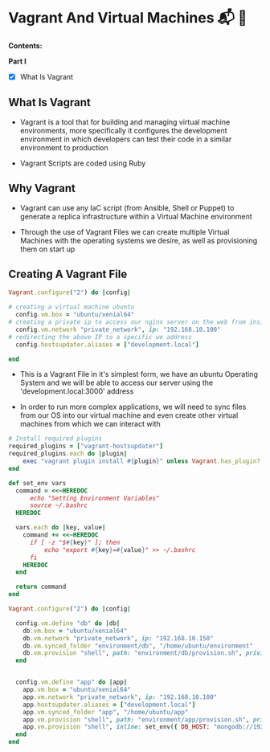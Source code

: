 # Vagrant And Virtual Machines :mailbox_with_mail: :slot_machine:

**Contents:**

**Part I**
- [x] What Is Vagrant


## What Is Vagrant

- Vagrant is a tool that for building and managing virtual machine environments,
more specifically it configures the development environment in which developers
can test their code in a similar environment to production

- Vagrant Scripts are coded using Ruby

## Why Vagrant

- Vagrant can use any IaC script (from Ansible, Shell or Puppet) to generate a
replica infrastructure within a Virtual Machine environment

- Through the use of Vagrant Files we can create multiple Virtual Machines
with the operating systems we desire, as well as provisioning them on start up

## Creating A Vagrant File

```ruby
Vagrant.configure("2") do |config|

# creating a virtual machine ubuntu
  config.vm.box = "ubuntu/xenial64"
# creating a private ip to access our nginx server on the web from inside the VM
  config.vm.network "private_network", ip: "192.168.10.100"
# redirecting the above IP to a specific we address
  config.hostsupdater.aliases = ["development.local"]

end
```

- This is a Vagrant File in it's simplest form, we have an ubuntu Operating System
and we will be able to access our server using the 'development.local:3000' address

- In order to run more complex applications, we will need to sync files from our OS into
our virtual machine and even create other virtual machines from which we can interact with


```Ruby
# Install required plugins
required_plugins = ["vagrant-hostsupdater"]
required_plugins.each do |plugin|
    exec "vagrant plugin install #{plugin}" unless Vagrant.has_plugin? plugin
end

def set_env vars
  command = <<~HEREDOC
      echo "Setting Environment Variables"
      source ~/.bashrc
  HEREDOC

  vars.each do |key, value|
    command += <<~HEREDOC
      if [ -z "$#{key}" ]; then
          echo "export #{key}=#{value}" >> ~/.bashrc
      fi
    HEREDOC
  end

  return command
end

Vagrant.configure("2") do |config|

  config.vm.define "db" do |db|
    db.vm.box = "ubuntu/xenial64"
    db.vm.network "private_network", ip: "192.168.10.150"
    db.vm.synced_folder "environment/db", "/home/ubuntu/environment"
    db.vm.provision "shell", path: "environment/db/provision.sh", privileged: false
  end


  config.vm.define "app" do |app|
    app.vm.box = "ubuntu/xenial64"
    app.vm.network "private_network", ip: "192.168.10.100"
    app.hostsupdater.aliases = ["development.local"]
    app.vm.synced_folder "app", "/home/ubuntu/app"
    app.vm.provision "shell", path: "environment/app/provision.sh", privileged: false
    app.vm.provision "shell", inline: set_env({ DB_HOST: "mongodb://192.168.10.150:27017/posts" }), privileged: false
  end
end
```
